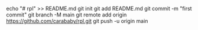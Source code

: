 echo "# rpl" >> README.md
git init
git add README.md
git commit -m "first commit"
git branch -M main
git remote add origin https://github.com/carababy/rpl.git
git push -u origin main
